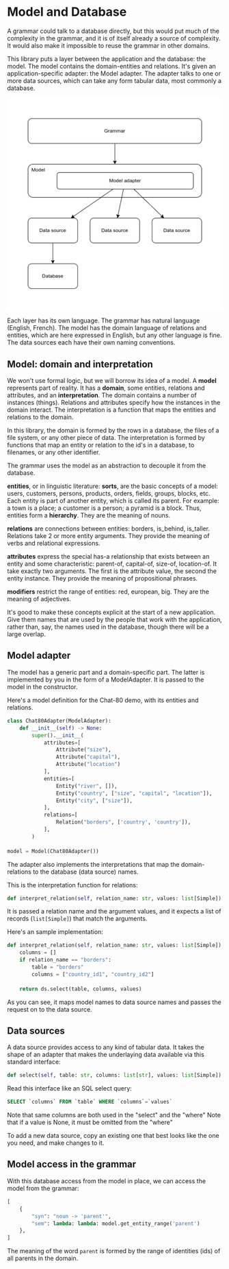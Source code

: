 # Model and Database

A grammar could talk to a database directly, but this would put much of the complexity in the grammar, and it is of itself already a source of complexity. It would also make it impossible to reuse the grammar in other domains.

This library puts a layer between the application and the database: the model. The model contains the domain-entities and relations. It's given an application-specific adapter: the Model adapter. The adapter talks to one or more data sources, which can take any form tabular data, most commonly a database. 

![Layers](../images/layers.drawio.png)

Each layer has its own language. The grammar has natural language (English, French). The model has the domain language of relations and entities, which are here expressed in English, but any other language is fine. The data sources each have their own naming conventions.

## Model: domain and interpretation

We won't use formal logic, but we will borrow its idea of a model. A __model__ represents part of reality. It has a __domain__, some entities, relations and attributes, and an __interpretation__. The domain contains a number of instances (things). Relations and attributes specify how the instances in the domain interact. The interpretation is a function that maps the entities and relations to the domain.

In this library, the domain is formed by the rows in a database, the files of a file system, or any other piece of data. The interpretation is formed by functions that map an entity or relation to the id's in a database, to filenames, or any other identifier.

The grammar uses the model as an abstraction to decouple it from the database.

__entities__, or in linguistic literature: __sorts__, are the basic concepts of a model: users, customers, persons, products, orders, fields, groups, blocks, etc. Each entity is part of another entity, which is called its parent. For example: a town is a place; a customer is a person; a pyramid is a block. Thus, entities form a __hierarchy__. They are the meaning of nouns.

__relations__ are connections between entities: borders, is_behind, is_taller. Relations take 2 or more entity arguments. They provide the meaning of verbs and relational expressions.

__attributes__ express the special has-a relationship that exists between an entity and some characteristic: parent-of, capital-of, size-of, location-of. It take exactly two arguments. The first is the attribute value, the second the entity instance. They provide the meaning of propositional phrases.

__modifiers__ restrict the range of entities: red, european, big. They are the meaning of adjectives.

It's good to make these concepts explicit at the start of a new application. Give them names that are used by the people that work with the application, rather than, say, the names used in the database, though there will be a large overlap.

## Model adapter

The model has a generic part and a domain-specific part. The latter is implemented by you in the form of a ModelAdapter. It is passed to the model in the constructor.

Here's a model definition for the Chat-80 demo, with its entities and relations.

~~~python
class Chat80Adapter(ModelAdapter):
    def __init__(self) -> None:
        super().__init__(
            attributes=[
                Attribute("size"),
                Attribute("capital"),
                Attribute("location")
            ],
            entities=[
                Entity("river", []),
                Entity("country", ["size", "capital", "location"]),
                Entity("city", ["size"]),
            ], 
            relations=[
                Relation("borders", ['country', 'country']),
            ], 
        )

model = Model(Chat80Adapter())
~~~


The adapter also implements the interpretations that map the domain-relations to the database (data source) names.

This is the interpretation function for relations:

~~~python
def interpret_relation(self, relation_name: str, values: list[Simple]) -> list[list[Simple]]:
~~~

It is passed a relation name and the argument values, and it expects a list of records (`list[Simple]`) that match the arguments.

Here's an sample implementation:

~~~python
def interpret_relation(self, relation_name: str, values: list[Simple]) -> list[list[Simple]]:
    columns = []
    if relation_name == "borders":
        table = "borders"
        columns = ["country_id1", "country_id2"]

    return ds.select(table, columns, values)
~~~

As you can see, it maps model names to data source names and passes the request on to the data source.

## Data sources

A data source provides access to any kind of tabular data. It takes the shape of an adapter that makes the underlaying data available via this standard interface:

~~~python
def select(self, table: str, columns: list[str], values: list[Simple]) -> list[list[Simple]]:
~~~

Read this interface like an SQL select query:

~~~sql
SELECT `columns` FROM `table` WHERE `columns`=`values`
~~~

Note that same columns are both used in the "select" and the "where"
Note that if a value is None, it must be omitted from the "where"

To add a new data source, copy an existing one that best looks like the one you need, and make changes to it.

## Model access in the grammar

With this database access from the model in place, we can access the model from the grammar:

~~~python
[
    { 
        "syn": "noun -> 'parent'", 
        "sem": lambda: lambda: model.get_entity_range('parent') 
    },
]
~~~

The meaning of the word `parent` is formed by the range of identities (ids) of all parents in the domain.
